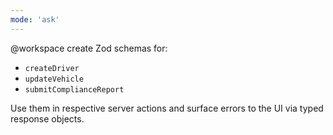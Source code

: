 ```yaml
---
mode: 'ask'
---
```


@workspace create Zod schemas for:

- `createDriver`
- `updateVehicle`
- `submitComplianceReport`

Use them in respective server actions and surface errors to the UI via typed response objects.
